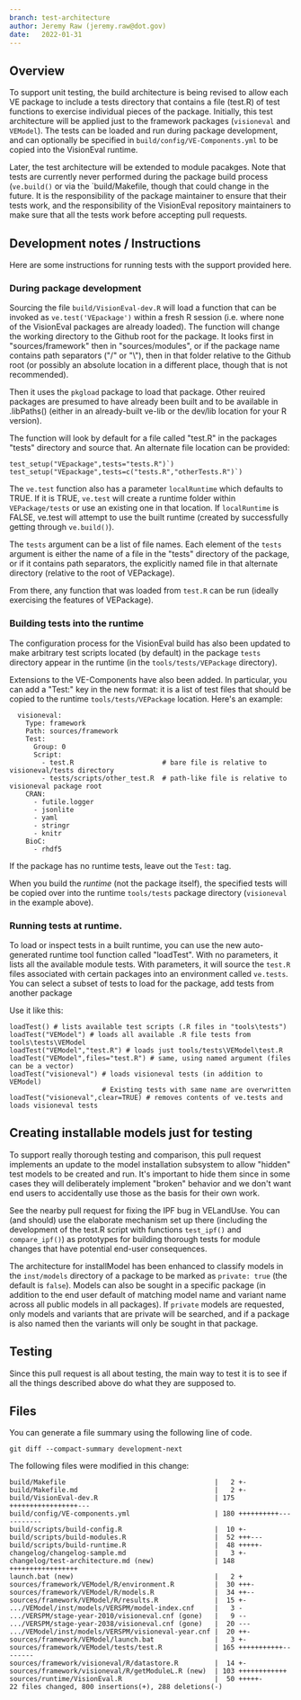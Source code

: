 ```yaml
---
branch: test-architecture
author: Jeremy Raw (jeremy.raw@dot.gov)
date:   2022-01-31
---
```


## Overview

To support unit testing, the build architecture is being revised to allow each VE package to include
a tests directory that contains a file (test.R) of test functions to exercise individual pieces of
the package. Initially, this test architecture will be applied just to the framework packages
(`visioneval` and `VEModel`). The tests can be loaded and run during package development, and can
optionally be specified in `build/config/VE-Components.yml` to be copied into the VisionEval
runtime.

Later, the test architecture will be extended to module pacakges. Note that tests are currently
never performed during the package build process (`ve.build()` or via the `build/Makefile, though
that could change in the future. It is the responsibility of the package maintainer to ensure that
their tests work, and the responsibility of the VisionEval repository maintainers to make sure that
all the tests work before accepting pull requests.

## Development notes / Instructions

Here are some instructions for running tests with the support provided here.

### During package development

Sourcing the file `build/VisionEval-dev.R` will load a function that can be invoked as
`ve.test('VEpackage')` within a fresh R session (i.e. where none of the VisionEval packages are
already loaded). The function will change the working directory to the Github root for the package.
It looks first in "sources/framework" then in "sources/modules", or if the package name contains
path separators ("/" or "\\"), then in that folder relative to the Github root (or possibly an
absolute location in a different place, though that is not recommended).

Then it uses the `pkgload` package to load that package. Other reuired packages are presumed to have
already been built and to be available in .libPaths() (either in an already-built ve-lib or the
dev/lib location for your R version).

The function will look by default for a file called "test.R" in the packages "tests" directory and
source that. An alternate file location can be provided:

```
test_setup("VEpackage",tests="tests.R")`)
test_setup("VEpackage",tests=c("tests.R","otherTests.R")`)
```

The `ve.test` function also has a parameter `localRuntime` which defaults to TRUE. If it is TRUE,
`ve.test` will create a runtime folder within `VEPackage/tests` or use an existing one in that
location. If `localRuntime` is FALSE, ve.test will attempt to use the built runtime (created by
successfully getting through `ve.build()`).

The `tests` argument can be a list of file names. Each element of the `tests` argument is either the
name of a file in the "tests" directory of the package, or if it contains path separators, the
explicitly named file in that alternate directory (relative to the root of VEPackage).

From there, any function that was loaded from `test.R` can be run (ideally exercising the features
of VEPackage).

### Building tests into the runtime

The configuration process for the VisionEval build has also been updated to make arbitrary test
scripts located (by default) in the package `tests` directory appear in the runtime (in the
`tools/tests/VEPackage` directory).

Extensions to the VE-Components have also been added. In particular, you can add a "Test:" key in the
new format: it is a list of test files that should be copied to the runtime `tools/tests/VEPackage`
location. Here's an example:

```
  visioneval:
    Type: framework
    Path: sources/framework
    Test:
      Group: 0
      Script:
        - test.R                      # bare file is relative to visioneval/tests directory
        - tests/scripts/other_test.R  # path-like file is relative to visioneval package root
    CRAN: 
      - futile.logger
      - jsonlite
      - yaml
      - stringr
      - knitr
    BioC:
      - rhdf5
```

If the package has no runtime tests, leave out the `Test:` tag.

When you build the _runtime_ (not the package itself), the specified tests will be copied over
into the runtime `tools/tests` package directory (`visioneval` in the example above).

### Running tests at runtime.

To load or inspect tests in a built runtime, you can use the new auto-generated runtime tool
function called "loadTest". With no parameters, it lists all the available module tests. With
parameters, it will source the `test.R` files associated with certain packages into an environment
called `ve.tests`. You can select a subset of tests to load for the package, add tests from
another package

Use it like this:

```
loadTest() # lists available test scripts (.R files in "tools\tests")
loadTest("VEModel") # loads all available .R file tests from tools\tests\VEModel
loadTest("VEModel","test.R") # loads just tools/tests\VEModel\test.R
loadTest("VEModel",files="test.R") # same, using named argument (files can be a vector)
loadTest("visioneval") # loads visioneval tests (in addition to VEModel)
                       # Existing tests with same name are overwritten
loadTest("visioneval",clear=TRUE) # removes contents of ve.tests and loads visioneval tests
```

## Creating installable models just for testing

To support really thorough testing and comparison, this pull request implements an update to the
model installation subsystem to allow "hidden" test models to be created and run. It's important to
hide them since in some cases they will deliberately implement "broken" behavior and we don't want
end users to accidentally use those as the basis for their own work.

See the nearby pull request for fixing the IPF bug in VELandUse. You can (and should) use the
elaborate mechanism set up there (including the development of the test.R script with functions
`test_ipf()` and `compare_ipf()`) as prototypes for building thorough tests for module changes that
have potential end-user consequences.

The architecture for installModel has been enhanced to classify models in the `inst/models`
directory of a package to be marked as `private: true` (the default is `false`). Models can also be
sought in a specific package (in addition to the end user default of matching model name and variant
name across all public models in all packages). If `private` models are requested, only models and
variants that are private will be searched, and if a package is also named then the variants will
only be sought in that package.

## Testing

Since this pull request is all about testing, the main way to test it is to see if all the things
described above do what they are supposed to.

## Files

You can generate a file summary using the following line of code.

```
git diff --compact-summary development-next
```

The following files were modified in this change:
```
build/Makefile                                     |   2 +-
build/Makefile.md                                  |   2 +-
build/VisionEval-dev.R                             | 175 +++++++++++++++++---
build/config/VE-components.yml                     | 180 ++++++++++-----------
build/scripts/build-config.R                       |  10 +-
build/scripts/build-modules.R                      |  52 +++---
build/scripts/build-runtime.R                      |  48 +++++-
changelog/changelog-sample.md                      |   3 +-
changelog/test-architecture.md (new)               | 148 +++++++++++++++++
launch.bat (new)                                   |   2 +
sources/framework/VEModel/R/environment.R          |  30 +++-
sources/framework/VEModel/R/models.R               |  34 ++--
sources/framework/VEModel/R/results.R              |  15 +-
.../VEModel/inst/models/VERSPM/model-index.cnf     |   3 -
.../VERSPM/stage-year-2010/visioneval.cnf (gone)   |   9 --
.../VERSPM/stage-year-2038/visioneval.cnf (gone)   |  20 ---
.../VEModel/inst/models/VERSPM/visioneval-year.cnf |  20 ++-
sources/framework/VEModel/launch.bat               |   3 +-
sources/framework/VEModel/tests/test.R             | 165 +++++++++++--------
sources/framework/visioneval/R/datastore.R         |  14 +-
sources/framework/visioneval/R/getModuleL.R (new)  | 103 ++++++++++++
sources/runtime/VisionEval.R                       |  50 +++++-
22 files changed, 800 insertions(+), 288 deletions(-)
```
